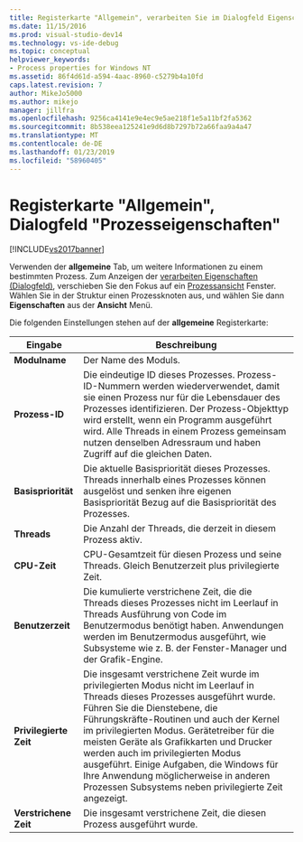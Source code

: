 ```yaml
---
title: Registerkarte "Allgemein", verarbeiten Sie im Dialogfeld Eigenschaften von | Microsoft-Dokumentation
ms.date: 11/15/2016
ms.prod: visual-studio-dev14
ms.technology: vs-ide-debug
ms.topic: conceptual
helpviewer_keywords:
- Process properties for Windows NT
ms.assetid: 86f4d61d-a594-4aac-8960-c5279b4a10fd
caps.latest.revision: 7
author: MikeJo5000
ms.author: mikejo
manager: jillfra
ms.openlocfilehash: 9256ca4141e9e4ec9e5ae218f1e5a11bf2fa5362
ms.sourcegitcommit: 8b538eea125241e9d6d8b7297b72a66faa9a4a47
ms.translationtype: MT
ms.contentlocale: de-DE
ms.lasthandoff: 01/23/2019
ms.locfileid: "58960405"
---
```

# <a name="general-tab-process-properties-dialog-box"></a>Registerkarte "Allgemein", Dialogfeld "Prozesseigenschaften"
[!INCLUDE[vs2017banner](../includes/vs2017banner.md)]

Verwenden der **allgemeine** Tab, um weitere Informationen zu einem bestimmten Prozess. Zum Anzeigen der [verarbeiten Eigenschaften (Dialogfeld)](../debugger/process-properties-dialog-box.md), verschieben Sie den Fokus auf ein [Prozessansicht](../debugger/processes-view.md) Fenster. Wählen Sie in der Struktur einen Prozessknoten aus, und wählen Sie dann **Eigenschaften** aus der **Ansicht** Menü.  
  
 Die folgenden Einstellungen stehen auf der **allgemeine** Registerkarte:  
  
|Eingabe|Beschreibung|  
|-----------|-----------------|  
|**Modulname**|Der Name des Moduls.|  
|**Prozess-ID**|Die eindeutige ID dieses Prozesses. Prozess-ID-Nummern werden wiederverwendet, damit sie einen Prozess nur für die Lebensdauer des Prozesses identifizieren. Der Prozess-Objekttyp wird erstellt, wenn ein Programm ausgeführt wird. Alle Threads in einem Prozess gemeinsam nutzen denselben Adressraum und haben Zugriff auf die gleichen Daten.|  
|**Basispriorität**|Die aktuelle Basispriorität dieses Prozesses. Threads innerhalb eines Prozesses können ausgelöst und senken ihre eigenen Basispriorität Bezug auf die Basispriorität des Prozesses.|  
|**Threads**|Die Anzahl der Threads, die derzeit in diesem Prozess aktiv.|  
|**CPU-Zeit**|CPU-Gesamtzeit für diesen Prozess und seine Threads. Gleich Benutzerzeit plus privilegierte Zeit.|  
|**Benutzerzeit**|Die kumulierte verstrichene Zeit, die die Threads dieses Prozesses nicht im Leerlauf in Threads Ausführung von Code im Benutzermodus benötigt haben. Anwendungen werden im Benutzermodus ausgeführt, wie Subsysteme wie z. B. der Fenster-Manager und der Grafik-Engine.|  
|**Privilegierte Zeit**|Die insgesamt verstrichene Zeit wurde im privilegierten Modus nicht im Leerlauf in Threads dieses Prozesses ausgeführt wurde. Führen Sie die Dienstebene, die Führungskräfte-Routinen und auch der Kernel im privilegierten Modus. Gerätetreiber für die meisten Geräte als Grafikkarten und Drucker werden auch im privilegierten Modus ausgeführt. Einige Aufgaben, die Windows für Ihre Anwendung möglicherweise in anderen Prozessen Subsystems neben privilegierte Zeit angezeigt.|  
|**Verstrichene Zeit**|Die insgesamt verstrichene Zeit, die diesen Prozess ausgeführt wurde.|
